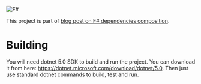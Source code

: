 ![F#](https://img.shields.io/badge/Made%20with-F%23-blue)

This project is part of [blog post on F# dependencies composition](https://mcode.it/blog/2020-12-04-fsharp_composition_root/).

# Building
You will need dotnet 5.0 SDK to build and run the project. You can download it from here: https://dotnet.microsoft.com/download/dotnet/5.0. Then just use standard dotnet commands to build, test and run.
